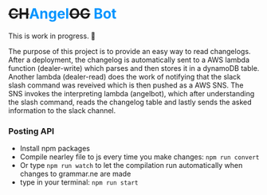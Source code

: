 # ~~CH~~<strong style="color: #0095ff">Angel</strong>~~OG~~ <strong style="color: #0095ff">Bot</strong>

This is work in progress. 🤖

The purpose of this project is to provide an easy way to read changelogs.
After a deployment, the changelog is automatically sent to a AWS lambda function (dealer-write) which parses and then stores it in a dynamoDB table.
Another lambda (dealer-read) does the work of notifying that the slack slash command was reveived which is then pushed as a AWS SNS. The SNS invokes the interpreting lambda (angelbot), which after understanding the slash command, reads the changelog table and lastly sends the asked information to the slack channel.

### Posting API
* Install npm packages
* Compile nearley file to js every time you make changes:
`npm run convert`
* Or type `npm run watch` to let the compilation run automatically when changes to grammar.ne are made
* type in your terminal: 
`npm run start`
